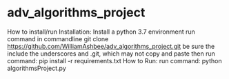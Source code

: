 # adv_algorithms_project

How to install/run
Installation: Install a python 3.7 environment
run command in commandline
git clone https://github.com/WilliamAshbee/adv_algorithms_project.git
be sure the include the underscores and .git, which may not
copy and paste
then run command:
pip install -r requirements.txt
How to Run: run command:
python algorithmsProject.py
